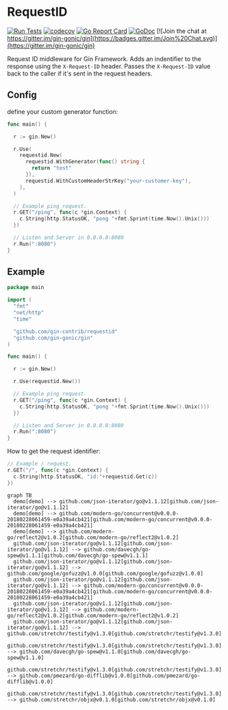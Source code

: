 # RequestID

[![Run Tests](https://github.com/gin-contrib/requestid/actions/workflows/go.yml/badge.svg?branch=master)](https://github.com/gin-contrib/requestid/actions/workflows/go.yml)
[![codecov](https://codecov.io/gh/gin-contrib/requestid/branch/master/graph/badge.svg)](https://codecov.io/gh/gin-contrib/requestid)
[![Go Report Card](https://goreportcard.com/badge/github.com/gin-contrib/requestid)](https://goreportcard.com/report/github.com/gin-contrib/requestid)
[![GoDoc](https://godoc.org/github.com/gin-contrib/requestid?status.svg)](https://godoc.org/github.com/gin-contrib/requestid)
[![Join the chat at https://gitter.im/gin-gonic/gin](https://badges.gitter.im/Join%20Chat.svg)](https://gitter.im/gin-gonic/gin)

Request ID middleware for Gin Framework. Adds an indentifier to the response using the `X-Request-ID` header. Passes the `X-Request-ID` value back to the caller if it's sent in the request headers.

## Config

define your custom generator function:

```go
func main() {

  r := gin.New()

  r.Use(
    requestid.New(
      requestid.WithGenerator(func() string {
        return "test"
      }),
      requestid.WithCustomHeaderStrKey("your-customer-key"),
    ),
  )

  // Example ping request.
  r.GET("/ping", func(c *gin.Context) {
    c.String(http.StatusOK, "pong "+fmt.Sprint(time.Now().Unix()))
  })

  // Listen and Server in 0.0.0.0:8080
  r.Run(":8080")
}
```

## Example

```go
package main

import (
  "fmt"
  "net/http"
  "time"

  "github.com/gin-contrib/requestid"
  "github.com/gin-gonic/gin"
)

func main() {

  r := gin.New()

  r.Use(requestid.New())

  // Example ping request.
  r.GET("/ping", func(c *gin.Context) {
    c.String(http.StatusOK, "pong "+fmt.Sprint(time.Now().Unix()))
  })

  // Listen and Server in 0.0.0.0:8080
  r.Run(":8080")
}
```

How to get the request identifier:

```go
// Example / request.
r.GET("/", func(c *gin.Context) {
  c.String(http.StatusOK, "id:"+requestid.Get(c))
})
```


```mermaid
graph TB
  demo[demo] --> github.com/json-iterator/go@v1.1.12[github.com/json-iterator/go@v1.1.12]
  demo[demo] --> github.com/modern-go/concurrent@v0.0.0-20180228061459-e0a39a4cb421[github.com/modern-go/concurrent@v0.0.0-20180228061459-e0a39a4cb421]
  demo[demo] --> github.com/modern-go/reflect2@v1.0.2[github.com/modern-go/reflect2@v1.0.2]
  github.com/json-iterator/go@v1.1.12[github.com/json-iterator/go@v1.1.12] --> github.com/davecgh/go-spew@v1.1.1[github.com/davecgh/go-spew@v1.1.1]
  github.com/json-iterator/go@v1.1.12[github.com/json-iterator/go@v1.1.12] --> github.com/google/gofuzz@v1.0.0[github.com/google/gofuzz@v1.0.0]
  github.com/json-iterator/go@v1.1.12[github.com/json-iterator/go@v1.1.12] --> github.com/modern-go/concurrent@v0.0.0-20180228061459-e0a39a4cb421[github.com/modern-go/concurrent@v0.0.0-20180228061459-e0a39a4cb421]
  github.com/json-iterator/go@v1.1.12[github.com/json-iterator/go@v1.1.12] --> github.com/modern-go/reflect2@v1.0.2[github.com/modern-go/reflect2@v1.0.2]
  github.com/json-iterator/go@v1.1.12[github.com/json-iterator/go@v1.1.12] --> github.com/stretchr/testify@v1.3.0[github.com/stretchr/testify@v1.3.0]
  github.com/stretchr/testify@v1.3.0[github.com/stretchr/testify@v1.3.0] --> github.com/davecgh/go-spew@v1.1.0[github.com/davecgh/go-spew@v1.1.0]
  github.com/stretchr/testify@v1.3.0[github.com/stretchr/testify@v1.3.0] --> github.com/pmezard/go-difflib@v1.0.0[github.com/pmezard/go-difflib@v1.0.0]
  github.com/stretchr/testify@v1.3.0[github.com/stretchr/testify@v1.3.0] --> github.com/stretchr/objx@v0.1.0[github.com/stretchr/objx@v0.1.0]
```
